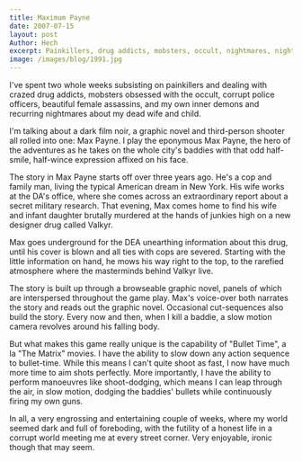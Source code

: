 ```yaml
---
title: Maximum Payne
date: 2007-07-15
layout: post
Author: Hech
excerpt: Painkillers, drug addicts, mobsters, occult, nightmares, nightmares, nightmares....
image: /images/blog/1991.jpg
---
```


I've spent two whole weeks subsisting on painkillers and dealing with crazed drug addicts, mobsters obsessed with the occult, corrupt police officers, beautiful female assassins, and my own inner demons and recurring nightmares about my dead wife and child.


I'm talking about a dark film noir, a graphic novel and third-person shooter all rolled into one: Max Payne. I play the eponymous Max Payne, the hero of the adventures as he takes on the whole city's baddies with that odd half-smile, half-wince expression affixed on his face.


The story in Max Payne starts off over three years ago. He's a cop and family man, living the typical American dream in New York. His wife works at the DA's office, where she comes across an extraordinary report about a secret military research. That evening, Max comes home to find his wife and infant daughter brutally murdered at the hands of junkies high on a new designer drug called Valkyr.


Max goes underground for the DEA unearthing information about this drug, until his cover is blown and all ties with cops are severed. Starting with the little information on hand, he mows his way right to the top, to the rarefied atmosphere where the masterminds behind Valkyr live.


The story is built up through a browseable graphic novel, panels of which are interspersed throughout the game play. Max's voice-over both narrates the story and reads out the graphic novel. Occasional cut-sequences also build the story. Every now and then, when I kill a baddie, a slow motion camera revolves around his falling body.


But what makes this game really unique is the capability of &quot;Bullet Time&quot;, a la &quot;The Matrix&quot; movies. I have the ability to slow down any action sequence to bullet-time. While this means I can't quite shoot as fast, I now have much more time to aim shots perfectly. More importantly, I have the ability to perform manoeuvres like shoot-dodging, which means I can leap through the air, in slow motion, dodging the baddies' bullets while continuously firing my own guns.


In all, a very engrossing and entertaining couple of weeks, where my world seemed dark and full of foreboding, with the futility of a honest life in a corrupt world meeting me at every street corner. Very enjoyable, ironic though that may seem.



